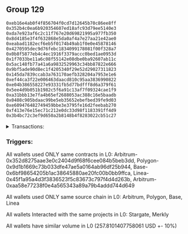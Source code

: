 ## Group 129

```0xa27d47f36f35c4f11b3d2fa1ad8a5f8bd15eee6a
0xeb16e4ab0f4f856704f0cd7d12645b70c86ee8ff
0x352b4c0ea6b920354607ed18afc93d79ee5140e3
0xda7e923af6c2c11f767e20d69821995a977fb350
0x8d4185e3f4f632868e5da0af4a7e27aa21e42ae0
0xeabad1182ecf6eb5f0174b49ab1f0e0e45878146
0x4270595dec9d76febc1834099178081f00f328a7
0x0b8f5877eb4c4ec1916f3379accc0bed1ae0953d
0x1f7033be11a6c08f55142e08dbe0ba92607ab11c
0x5ac148fb77a41a6a9832529963c34bb87822e666
0x9bf5ade90d8ec1f4205340f29e52d29027311823
0x145da7839ccab3a763170aefb328204a7953e1e6
0xef44ca3f22e006463daacd810c95aa3836990822
0xe04b386558227e93331fb5d77bdfff8d6a379f61
0x5ee4d9b051b1982c5f6a91c13af7f09324cae1f9
0xa31bbb13e7fa4b65ef2688053ac388c16e5baadb
0x0408c905bdaac99be5eb35652ebefbed39fe9d03
0xe609476482749459bbe3e3795fe16d2feebab270
0xf413e76e15ec71c212e0dc33d98f1183391ff4d9
0x3b4bc72c3ef9d650a2b8148b4f8283022cb51c27
```
<details>
<summary>Transactions:</summary>

Hashes: 

Wallet: 0xa27d47f36f35c4f11b3d2fa1ad8a5f8bd15eee6a

       Hash: 0xe491f86118106b82ef42b5300f00d44701e532af382a6e7ccbc9aef4448efd63
         - source chain: Arbitrum
         - destination chain: Polygon
         - project: Stargate
         - contract: 0x352d8275aae3e0c2404d9f68f6cee084b5beb3dd
         - value USD: 86.945229278
       Hash: 0x7e726ec3b4ccb3f4ba024cc3e9c7daddfe15226c9ba0d0b3ae8054ea6236c0f4
         - source chain: Polygon
         - destination chain: Base
         - project: Stargate
         - contract: 0x9d1b1669c73b033dfe47ae5a0164ab96df25b944
         - value USD: 84.696047724
       Hash: 0x57dd4d4225d979a88adaa390afab8bbe6bc2a6c879d82d4c16e90705bf32db7f
         - source chain: Base
         - destination chain: BNB Chain
         - project: Merkly
         - contract: 0x6bf98654205b1ac38645880ae20fc00b0bb9ffca
         - value USD: 0.005267324337
       Hash: 0x3bc8cdd39db77ff3ba07510c6afa35d39b2b81074c9f56c77f3b4d23f7d2fd23
         - source chain: Linea
         - destination chain: Base
         - project: Stargate
         - contract: 0x45f1a95a4d3f3836523f5c83673c797f4d4d263b
         - value USD: 86.163594581
       Hash: 0x5e4794bf95ded78997f697a0f05a2d0b98079d6b1ccccddd9058cbeacd02f9ea
         - source chain: Arbitrum
         - destination chain: Fantom
         - project: Merkly
         - contract: 0xaa58e77238f0e4a565343a89a79b4addd744d649
         - value USD: 1.868469125e-06
Wallet: 0xeb16e4ab0f4f856704f0cd7d12645b70c86ee8ff

       Hash:0xf49b16142c9dc797a64cdf39079f4dd15de8bbc6bc583e54f19a819528739c17
         - source chain: Arbitrum
         - destination chain: Polygon
         - project: Stargate
         - contract: 0x352d8275aae3e0c2404d9f68f6cee084b5beb3dd
         - value USD: 86.909583604
       Hash:0xb440fbc07067ea07afa3aa8684af482c234e4728eee91055c27d61138ae2156d
         - source chain: Polygon
         - destination chain: Base
         - project: Stargate
         - contract: 0x9d1b1669c73b033dfe47ae5a0164ab96df25b944
         - value USD: 82.496864849
       Hash:0xae3ff1b62cf2e1d0786d9fa97a99ccf0f2935c659b53500b9674367287ad98c7
         - source chain: Base
         - destination chain: BNB Chain
         - project: Merkly
         - contract: 0x6bf98654205b1ac38645880ae20fc00b0bb9ffca
         - value USD: 0.005267324337
       Hash:0xf0721999d18487031afae6d3ebc9736dd21f9aa84c3ddbd143dc4ecb79a2eb95
         - source chain: Linea
         - destination chain: Base
         - project: Stargate
         - contract: 0x45f1a95a4d3f3836523f5c83673c797f4d4d263b
         - value USD: 89.339309799
       Hash:0x1b66f120e68c6a93d51b806b90cdadcb7f6c2e8ec2479a35da4eab5dc78f9467
         - source chain: Arbitrum
         - destination chain: Celo Mainnet
         - project: Merkly
         - contract: 0xaa58e77238f0e4a565343a89a79b4addd744d649
         - value USD: 6.363545563e-06
Wallet: 0x352b4c0ea6b920354607ed18afc93d79ee5140e3

       Hash:0x884505805b3a231cb0892815baa15c807f1cd02216da304080f6e401fd8257cf
         - source chain: Arbitrum
         - destination chain: Polygon
         - project: Stargate
         - contract: 0x352d8275aae3e0c2404d9f68f6cee084b5beb3dd
         - value USD: 86.887524227
       Hash:0x9469b2e3d3a2751ac932255e6708876f771beaa33210b0736568366bf1ea7c10
         - source chain: Polygon
         - destination chain: Base
         - project: Stargate
         - contract: 0x9d1b1669c73b033dfe47ae5a0164ab96df25b944
         - value USD: 83.516565491
       Hash:0xbf47b7489638fa4c66edbc6c45f13c883d9aa4f067ef1a61a8db746874d3395a
         - source chain: Base
         - destination chain: Arbitrum
         - project: Merkly
         - contract: 0x6bf98654205b1ac38645880ae20fc00b0bb9ffca
         - value USD: 0.03233570087
       Hash:0xfff74c41fc96975b45e5c3879ed5927a1d907aaf50296ecf90ee89c9ee44d8c4
         - source chain: Linea
         - destination chain: Base
         - project: Stargate
         - contract: 0x45f1a95a4d3f3836523f5c83673c797f4d4d263b
         - value USD: 86.538174081
       Hash:0x2f031fd6baea98d868d623b7ca18c973af388683b6e54904e6efbdf697c30a39
         - source chain: Arbitrum
         - destination chain: Canto
         - project: Merkly
         - contract: 0xaa58e77238f0e4a565343a89a79b4addd744d649
         - value USD: 7.321959134e-07
Wallet: 0xda7e923af6c2c11f767e20d69821995a977fb350

       Hash:0xaccd048bcc6575d9a8718290549ab034cde983d25d8384eb547c84db83a6c503
         - source chain: Arbitrum
         - destination chain: Polygon
         - project: Stargate
         - contract: 0x352d8275aae3e0c2404d9f68f6cee084b5beb3dd
         - value USD: 86.927148183
       Hash:0x1407d6ab907cf1c5e9008ebf34dc31616c4c9afd03c950d71a304f220af50a86
         - source chain: Polygon
         - destination chain: Base
         - project: Stargate
         - contract: 0x9d1b1669c73b033dfe47ae5a0164ab96df25b944
         - value USD: 83.445794879
       Hash:0xd7e2b19ad0d6b3e5904524f33ab864452ee25f54cd9d7ac3e04d2f30eae5c609
         - source chain: Base
         - destination chain: Arbitrum
         - project: Merkly
         - contract: 0x6bf98654205b1ac38645880ae20fc00b0bb9ffca
         - value USD: 0.03233570087
       Hash:0x3280cc93a55807deeab6baf781f438c74075b64ce011b8321a3fc2781f2266a4
         - source chain: Linea
         - destination chain: Base
         - project: Stargate
         - contract: 0x45f1a95a4d3f3836523f5c83673c797f4d4d263b
         - value USD: 89.392254729
       Hash:0xb93d690ddf5d82f712e64e3b3f6b4a810ce7c6796841990a4c0edeeee10625a3
         - source chain: Arbitrum
         - destination chain: Canto
         - project: Merkly
         - contract: 0xaa58e77238f0e4a565343a89a79b4addd744d649
         - value USD: 1.25896612e-06
Wallet: 0x8d4185e3f4f632868e5da0af4a7e27aa21e42ae0

       Hash:0x84638c1713fec0cf9a73dd995bddb475ad7a52ffcd881c14ad53d29ce05f13d5
         - source chain: Arbitrum
         - destination chain: Polygon
         - project: Stargate
         - contract: 0x352d8275aae3e0c2404d9f68f6cee084b5beb3dd
         - value USD: 86.941670606
       Hash:0x1fecd26d01f9d73462be0803df1e60a996385a9eb2feffcfe78b6ec8f00111be
         - source chain: Polygon
         - destination chain: Base
         - project: Stargate
         - contract: 0x9d1b1669c73b033dfe47ae5a0164ab96df25b944
         - value USD: 82.456799758
       Hash:0xa49ba204524071c0adf35247c3e449d1e9b0149e20810ce8624366651c3de3d5
         - source chain: Base
         - destination chain: BNB Chain
         - project: Merkly
         - contract: 0x6bf98654205b1ac38645880ae20fc00b0bb9ffca
         - value USD: 0.005274255211
       Hash:0x680ddbd4e6bf386476ddb501ca0755c56b1c4c60708549fbea20b988c8646fb5
         - source chain: Linea
         - destination chain: Base
         - project: Stargate
         - contract: 0x45f1a95a4d3f3836523f5c83673c797f4d4d263b
         - value USD: 89.775674787
       Hash:0x4cb9c55ff9480d949095bad50a221da5ce3f987cab73bf7dfda555dccfa6fd45
         - source chain: Arbitrum
         - destination chain: Canto
         - project: Merkly
         - contract: 0xaa58e77238f0e4a565343a89a79b4addd744d649
         - value USD: 6.969785009e-07
Wallet: 0xeabad1182ecf6eb5f0174b49ab1f0e0e45878146

       Hash:0xed461a349dd44534edd433b838f92ed196007a3a35df5ec5e8c9f9831c2f67dc
         - source chain: Arbitrum
         - destination chain: Polygon
         - project: Stargate
         - contract: 0x352d8275aae3e0c2404d9f68f6cee084b5beb3dd
         - value USD: 87.002191025
       Hash:0xa0a6bd981ee5392ffadb3c12aea079c61a9b64898cb4f271038da548ddfa618b
         - source chain: Polygon
         - destination chain: Base
         - project: Stargate
         - contract: 0x9d1b1669c73b033dfe47ae5a0164ab96df25b944
         - value USD: 83.247556553
       Hash:0xc0d881391ea4edab6b588849b74fbd08a7611e416afc3b4a5bb37ce8da4a50d6
         - source chain: Base
         - destination chain: BNB Chain
         - project: Merkly
         - contract: 0x6bf98654205b1ac38645880ae20fc00b0bb9ffca
         - value USD: 0.005274541851
       Hash:0xffd4cf150ec4a3a05aedf11b1ab2bca0f8d54843140dda81332ecf535d9da541
         - source chain: Linea
         - destination chain: Base
         - project: Stargate
         - contract: 0x45f1a95a4d3f3836523f5c83673c797f4d4d263b
         - value USD: 88.981181422
       Hash:0xfc76ec9a3d3c2ade6f92084eac65c28988f28326b6689a2c1858043d1279cb27
         - source chain: Arbitrum
         - destination chain: Optimism
         - project: Merkly
         - contract: 0xaa58e77238f0e4a565343a89a79b4addd744d649
         - value USD: 0.0305886936
Wallet: 0x4270595dec9d76febc1834099178081f00f328a7

       Hash:0xef6729d321c8af4053d1d803db77f6bf5294e4050721b8b2742f610b19a714f3
         - source chain: Arbitrum
         - destination chain: Polygon
         - project: Stargate
         - contract: 0x352d8275aae3e0c2404d9f68f6cee084b5beb3dd
         - value USD: 86.944451006
       Hash:0x24ef348292cd3b7356ed2bdd13d158cf641fa2a4ef5eccd96b2a226c40d7613e
         - source chain: Polygon
         - destination chain: Base
         - project: Stargate
         - contract: 0x9d1b1669c73b033dfe47ae5a0164ab96df25b944
         - value USD: 83.367030166
       Hash:0xf60cb1c3caea253e2d86a856e8d308f8105b434b858d6890c30edb504ea5624c
         - source chain: Base
         - destination chain: BNB Chain
         - project: Merkly
         - contract: 0x6bf98654205b1ac38645880ae20fc00b0bb9ffca
         - value USD: 0.005274541851
       Hash:0x5661c1266ec3c36457bb7ede37c16ed1c42a87e3d97acc63e83d4900779f9145
         - source chain: Linea
         - destination chain: Base
         - project: Stargate
         - contract: 0x45f1a95a4d3f3836523f5c83673c797f4d4d263b
         - value USD: 89.412477254
       Hash:0x65ee2d9379e04f31e752fd664585bda0b6149394f698b7b9308bfa7da456188c
         - source chain: Arbitrum
         - destination chain: Optimism
         - project: Merkly
         - contract: 0xaa58e77238f0e4a565343a89a79b4addd744d649
         - value USD: 0.02998642917
Wallet: 0x0b8f5877eb4c4ec1916f3379accc0bed1ae0953d

       Hash:0xf928b9a978b1e94eb5cecd5054729381ebd8a9df5aa9788a9e8aa362a2a6aa72
         - source chain: Arbitrum
         - destination chain: Polygon
         - project: Stargate
         - contract: 0x352d8275aae3e0c2404d9f68f6cee084b5beb3dd
         - value USD: 86.878973222
       Hash:0xc31169b726abcd99fe8a9cca493dafaabde29ea0de19476a6c748c2adc043ec6
         - source chain: Polygon
         - destination chain: Base
         - project: Stargate
         - contract: 0x9d1b1669c73b033dfe47ae5a0164ab96df25b944
         - value USD: 83.362194736
       Hash:0xc75173300adc08903dd2427b406fae1be037e6a4d5471bfb03992d353500dd45
         - source chain: Base
         - destination chain: Arbitrum
         - project: Merkly
         - contract: 0x6bf98654205b1ac38645880ae20fc00b0bb9ffca
         - value USD: 0.0322046617
       Hash:0x2bca0265e90ac7766d2f6ee7dfbaea2f57d736a2142180d9ccb678e84df0096c
         - source chain: Linea
         - destination chain: Base
         - project: Stargate
         - contract: 0x45f1a95a4d3f3836523f5c83673c797f4d4d263b
         - value USD: 87.192858558
       Hash:0x6f8c38f8d9ed3e52da33482da5906d2d426059f38318c4d9932fab0b3d691448
         - source chain: Arbitrum
         - destination chain: Celo Mainnet
         - project: Merkly
         - contract: 0xaa58e77238f0e4a565343a89a79b4addd744d649
         - value USD: 4.239404696e-06
Wallet: 0x1f7033be11a6c08f55142e08dbe0ba92607ab11c

       Hash:0x95cdac8b0a2ada62dacea951736843d9b2396d67c0b9ca017fd9c39245441608
         - source chain: Arbitrum
         - destination chain: Polygon
         - project: Stargate
         - contract: 0x352d8275aae3e0c2404d9f68f6cee084b5beb3dd
         - value USD: 86.856240475
       Hash:0xe5ca8263266eb49772c4bbd10b53a72c67f3611017bd683b53ca8a7f961498cd
         - source chain: Polygon
         - destination chain: Base
         - project: Stargate
         - contract: 0x9d1b1669c73b033dfe47ae5a0164ab96df25b944
         - value USD: 83.870375613
       Hash:0xb77b8afb9a82f12b70ed12882fa103ae7a003cc3d5bc5aad05a41f38ea646d84
         - source chain: Base
         - destination chain: Optimism
         - project: Merkly
         - contract: 0x6bf98654205b1ac38645880ae20fc00b0bb9ffca
         - value USD: 0.0322046617
       Hash:0x0b807ec32aef685dadd4f3f4a22d7260b65742c78765911ebf887daa6bff48e9
         - source chain: Linea
         - destination chain: Base
         - project: Stargate
         - contract: 0x45f1a95a4d3f3836523f5c83673c797f4d4d263b
         - value USD: 88.199492664
       Hash:0xbeadec52509e3c7755d34a75b6ddcf8558bb5d55e30422c47e40edbf8ffc23f1
         - source chain: Arbitrum
         - destination chain: Fantom
         - project: Merkly
         - contract: 0xaa58e77238f0e4a565343a89a79b4addd744d649
         - value USD: 1.61257724e-06
Wallet: 0x5ac148fb77a41a6a9832529963c34bb87822e666

       Hash:0x01fb1120d9409d88fb8d6bdd8294531aad4c975c03bb514bb419856d25405d27
         - source chain: Arbitrum
         - destination chain: Polygon
         - project: Stargate
         - contract: 0x352d8275aae3e0c2404d9f68f6cee084b5beb3dd
         - value USD: 86.629812164
       Hash:0xe37150064d32045fb1ea51d135078ff1e70b526abae96c59ae7df0fe37ed0681
         - source chain: Polygon
         - destination chain: Base
         - project: Stargate
         - contract: 0x9d1b1669c73b033dfe47ae5a0164ab96df25b944
         - value USD: 84.987693176
       Hash:0xf47b500cd3c2040823f62b7802d935841a8dd7b20adc750e5c5e1d5c561f3e45
         - source chain: Base
         - destination chain: Polygon
         - project: Merkly
         - contract: 0x6bf98654205b1ac38645880ae20fc00b0bb9ffca
         - value USD: 9.63932124e-06
       Hash:0x6dc6362f92e97d8fe77607d76f99ba5f419f453951dc6f9f160ca5181ab6ea94
         - source chain: Linea
         - destination chain: Base
         - project: Stargate
         - contract: 0x45f1a95a4d3f3836523f5c83673c797f4d4d263b
         - value USD: 90.210848815
       Hash:0x7616f2848ff5b0049eedf462d2cce0dde4f1cd7c1816a1353a877876e373adf5
         - source chain: Arbitrum
         - destination chain: Optimism
         - project: Merkly
         - contract: 0xaa58e77238f0e4a565343a89a79b4addd744d649
         - value USD: 0.0120562314
Wallet: 0x9bf5ade90d8ec1f4205340f29e52d29027311823

       Hash:0x890b85b8f1ae2d621fb52d7341686575cdb94656b1a56eef4b7dbb649949e442
         - source chain: Arbitrum
         - destination chain: Polygon
         - project: Stargate
         - contract: 0x352d8275aae3e0c2404d9f68f6cee084b5beb3dd
         - value USD: 83.053610581
       Hash:0xa4da5ecbb4817f783b0d2f936ac22f70c351fc3c8b974f1fe1b01e7e0d09f065
         - source chain: Polygon
         - destination chain: Base
         - project: Stargate
         - contract: 0x9d1b1669c73b033dfe47ae5a0164ab96df25b944
         - value USD: 80.310875861
       Hash:0x8052fe5cdda400eb7f17970278c1753327fad814d81d6ddb8ab63393fdc1cc8e
         - source chain: Base
         - destination chain: Polygon
         - project: Merkly
         - contract: 0x6bf98654205b1ac38645880ae20fc00b0bb9ffca
         - value USD: 9.64356021e-06
       Hash:0x0b82d8ec41e1f81c670e0858a03fb0c8fd5882081e4fba28fb4242ec20329572
         - source chain: Linea
         - destination chain: Base
         - project: Stargate
         - contract: 0x45f1a95a4d3f3836523f5c83673c797f4d4d263b
         - value USD: 8.268226899
       Hash:0x78abf5dcad8a4dabe39906d0dc21594fbd469a5b164f080e979f3bfabf04c1bc
         - source chain: Linea
         - destination chain: Base
         - project: Stargate
         - contract: 0x45f1a95a4d3f3836523f5c83673c797f4d4d263b
         - value USD: 86.609677428
       Hash:0xc385e298c3e68a2a50abdfd5ae5f52547c97bb71f792ef9cebfe0efa9a9476da
         - source chain: Arbitrum
         - destination chain: Fantom
         - project: Merkly
         - contract: 0xaa58e77238f0e4a565343a89a79b4addd744d649
         - value USD: 6.600029724e-06
Wallet: 0x145da7839ccab3a763170aefb328204a7953e1e6

       Hash:0xf8b09174af1cfbceb5828f50f14c7c9a4203c51e2049e728b5c8ba212ce1a8ff
         - source chain: Arbitrum
         - destination chain: Polygon
         - project: Stargate
         - contract: 0x352d8275aae3e0c2404d9f68f6cee084b5beb3dd
         - value USD: 87.019292037
       Hash:0x9003b9caf92b9d9bf0830330b8f7dc3e17caba966a9d5334ec1e0f8fcd8ac3f8
         - source chain: Polygon
         - destination chain: Base
         - project: Stargate
         - contract: 0x9d1b1669c73b033dfe47ae5a0164ab96df25b944
         - value USD: 82.823692599
       Hash:0x0ffc904411981cdfc0def0492e254ce5319389e8a39d37a099fe9b1b1dc8f3d7
         - source chain: Base
         - destination chain: Polygon
         - project: Merkly
         - contract: 0x6bf98654205b1ac38645880ae20fc00b0bb9ffca
         - value USD: 9.64356021e-06
       Hash:0x681dcb07d17889b6c46c667d78e3f8539bea4c5e1e9c5946cfcf1d1430d597e1
         - source chain: Linea
         - destination chain: Base
         - project: Stargate
         - contract: 0x45f1a95a4d3f3836523f5c83673c797f4d4d263b
         - value USD: 89.21845129
       Hash:0x5409d935550e78685dd6c2eb139ccbc05fcc627db1a91d07414b20eca960ffcb
         - source chain: Arbitrum
         - destination chain: Optimism
         - project: Merkly
         - contract: 0xaa58e77238f0e4a565343a89a79b4addd744d649
         - value USD: 0.0177378981
Wallet: 0xef44ca3f22e006463daacd810c95aa3836990822

       Hash:0x6b4396eb44f2faacc4240f85fd078d79acf5b9222a0cda10310a10539d024a75
         - source chain: Arbitrum
         - destination chain: Polygon
         - project: Stargate
         - contract: 0x352d8275aae3e0c2404d9f68f6cee084b5beb3dd
         - value USD: 86.977254338
       Hash:0xd7e2d10dd33f49aac9d3adc4838abe8e3ad1a41746b90a3246fcca4cf87376a4
         - source chain: Polygon
         - destination chain: Base
         - project: Stargate
         - contract: 0x9d1b1669c73b033dfe47ae5a0164ab96df25b944
         - value USD: 82.735570189
       Hash:0x895300ec3433c54281a5879dbc0307f51d5bbec2533aeb53cf2897d16d41b868
         - source chain: Base
         - destination chain: Polygon
         - project: Merkly
         - contract: 0x6bf98654205b1ac38645880ae20fc00b0bb9ffca
         - value USD: 9.64356021e-06
       Hash:0x7eabb9a555b0259bb51edd36be8319496a7104aa57e8febdba81a9e375b03f0e
         - source chain: Linea
         - destination chain: Base
         - project: Stargate
         - contract: 0x45f1a95a4d3f3836523f5c83673c797f4d4d263b
         - value USD: 89.82370091
       Hash:0xd5ee6290af649a4a4ca74a63fd3d4825844ff69c5e73d93b95c60b60ffed7534
         - source chain: Arbitrum
         - destination chain: Canto
         - project: Merkly
         - contract: 0xaa58e77238f0e4a565343a89a79b4addd744d649
         - value USD: 9.893464224e-07
Wallet: 0xe04b386558227e93331fb5d77bdfff8d6a379f61

       Hash:0xbbeefa9d214c9cbab2cdcc7374647417e47e2ddc29740c6917141a0a80d1f456
         - source chain: Arbitrum
         - destination chain: Polygon
         - project: Stargate
         - contract: 0x352d8275aae3e0c2404d9f68f6cee084b5beb3dd
         - value USD: 87.002958307
       Hash:0x5551ffc0836f145900b97e6b07fc7797cbe3117c01ad0b16c966ed84fc2ff0c2
         - source chain: Polygon
         - destination chain: Base
         - project: Stargate
         - contract: 0x9d1b1669c73b033dfe47ae5a0164ab96df25b944
         - value USD: 82.618304534
       Hash:0xb929a4b76e60d2ef3af7afdbb9c3a6b922b38dae3d6f58bc23eaec211a245ab0
         - source chain: Base
         - destination chain: Optimism
         - project: Merkly
         - contract: 0x6bf98654205b1ac38645880ae20fc00b0bb9ffca
         - value USD: 0.03220938479
       Hash:0xec3d13cb04b53852de81cce5320f59de7918f3fac25e59f4bbcee1128afd0b45
         - source chain: Linea
         - destination chain: Base
         - project: Stargate
         - contract: 0x45f1a95a4d3f3836523f5c83673c797f4d4d263b
         - value USD: 88.355601039
       Hash:0xaf677e103e5c871e0a4f0f880822e50e98997368e21920cc3953aadca6984cba
         - source chain: Arbitrum
         - destination chain: Meter Mainnet
         - project: Merkly
         - contract: 0xaa58e77238f0e4a565343a89a79b4addd744d649
         - value USD: 7.944367579e-07
Wallet: 0x5ee4d9b051b1982c5f6a91c13af7f09324cae1f9

       Hash:0xa1c12e6be4f1308fc6b8f24ee8f46cadb16dbc936723e07a2738d06020905d16
         - source chain: Arbitrum
         - destination chain: Polygon
         - project: Stargate
         - contract: 0x352d8275aae3e0c2404d9f68f6cee084b5beb3dd
         - value USD: 87.153905186
       Hash:0x7eac23e80ea78c0e3fd05af12ee8fe9417b3e2d5ab44f2e6618e470fb7945ee4
         - source chain: Polygon
         - destination chain: Base
         - project: Stargate
         - contract: 0x9d1b1669c73b033dfe47ae5a0164ab96df25b944
         - value USD: 82.828518322
       Hash:0x2f248ffd6bb4c5b06b89737c021e3305f08b4140329686cbe36241f82c4d4519
         - source chain: Base
         - destination chain: Optimism
         - project: Merkly
         - contract: 0x6bf98654205b1ac38645880ae20fc00b0bb9ffca
         - value USD: 0.0322882656
       Hash:0xd6c8bc7ba78a660d9fc1de58507cafe3510598a377ab9de1e309ce59f00e0e3e
         - source chain: Linea
         - destination chain: Base
         - project: Stargate
         - contract: 0x45f1a95a4d3f3836523f5c83673c797f4d4d263b
         - value USD: 90.246213571
       Hash:0x54e1d6f08766c48ebf5c3c50ed782e729aa727f6b4ed3b74fe385ab185651de7
         - source chain: Arbitrum
         - destination chain: Meter Mainnet
         - project: Merkly
         - contract: 0xaa58e77238f0e4a565343a89a79b4addd744d649
         - value USD: 4.958136552e-06
Wallet: 0xa31bbb13e7fa4b65ef2688053ac388c16e5baadb

       Hash:0x9ad8b03a6ede4206081e2ee134600e099a66c75aba64a5a966869e3ed3f20e1d
         - source chain: Arbitrum
         - destination chain: Polygon
         - project: Stargate
         - contract: 0x352d8275aae3e0c2404d9f68f6cee084b5beb3dd
         - value USD: 87.097889555
       Hash:0x1aaba472e6578f8b7f8a174912f98742882b3ec200da63449f365785df23d6ac
         - source chain: Polygon
         - destination chain: Base
         - project: Stargate
         - contract: 0x9d1b1669c73b033dfe47ae5a0164ab96df25b944
         - value USD: 82.796064638
       Hash:0xedf9bc03043c287ce9149caddebc6f0201f50ae1ea9855712f09c741a49b1fe0
         - source chain: Base
         - destination chain: Optimism
         - project: Merkly
         - contract: 0x6bf98654205b1ac38645880ae20fc00b0bb9ffca
         - value USD: 0.0322882656
       Hash:0x79b9367faac58f21a899ad0c825cd507c3aee9b6b358027115f5884e993ece61
         - source chain: Linea
         - destination chain: Base
         - project: Stargate
         - contract: 0x45f1a95a4d3f3836523f5c83673c797f4d4d263b
         - value USD: 86.951006617
       Hash:0xec93ef7ce698ad4ce641a22861965dade2c5cb8ca34c4810cc55fe111efff9e8
         - source chain: Arbitrum
         - destination chain: Celo Mainnet
         - project: Merkly
         - contract: 0xaa58e77238f0e4a565343a89a79b4addd744d649
         - value USD: 4.793880791e-06
Wallet: 0x0408c905bdaac99be5eb35652ebefbed39fe9d03

       Hash:0xd204cb2a3d516ec982997c3b032934bfe76f68579db5c230336c4060e6a6767b
         - source chain: Arbitrum
         - destination chain: Polygon
         - project: Stargate
         - contract: 0x352d8275aae3e0c2404d9f68f6cee084b5beb3dd
         - value USD: 86.905795146
       Hash:0x662199f8865b6b595d86761a69f536932048c5c7606520d3f2eec6e9c935a0f1
         - source chain: Polygon
         - destination chain: Base
         - project: Stargate
         - contract: 0x9d1b1669c73b033dfe47ae5a0164ab96df25b944
         - value USD: 82.521608171
       Hash:0x8f7514447cd4bf1f6fd3e8f0155c6c2cb45903be79197287586533caa0d8ac55
         - source chain: Base
         - destination chain: Arbitrum
         - project: Merkly
         - contract: 0x6bf98654205b1ac38645880ae20fc00b0bb9ffca
         - value USD: 0.03220938479
       Hash:0x95023c5502e257e3895a61657a1ebedc9d5ce8bfbff8273e8e056b727a63a854
         - source chain: Linea
         - destination chain: Base
         - project: Stargate
         - contract: 0x45f1a95a4d3f3836523f5c83673c797f4d4d263b
         - value USD: 89.99141459
       Hash:0x158c7bdcc63baebe029355040482dc4ff0ee924771011732a41ea2a9bd2cf925
         - source chain: Arbitrum
         - destination chain: Celo Mainnet
         - project: Merkly
         - contract: 0xaa58e77238f0e4a565343a89a79b4addd744d649
         - value USD: 3.755798758e-06
Wallet: 0xe609476482749459bbe3e3795fe16d2feebab270

       Hash:0xf55d6b2d6dbbd495eb71325d6575473b8682d2145b45c0653cd103af00310d0f
         - source chain: Arbitrum
         - destination chain: Polygon
         - project: Stargate
         - contract: 0x352d8275aae3e0c2404d9f68f6cee084b5beb3dd
         - value USD: 87.017208984
       Hash:0xfed33cc750e87d156e92dd23959060ec9313483c83c9d2739d723ba32e2dc110
         - source chain: Polygon
         - destination chain: Base
         - project: Stargate
         - contract: 0x9d1b1669c73b033dfe47ae5a0164ab96df25b944
         - value USD: 82.485086407
       Hash:0x740fe84dc8b26d06134cdc1c46597351534ee6a20917d6e4438ef5963a01e1d0
         - source chain: Base
         - destination chain: Arbitrum
         - project: Merkly
         - contract: 0x6bf98654205b1ac38645880ae20fc00b0bb9ffca
         - value USD: 0.03223815073
       Hash:0x0adb3824696079eed6c21782e37986a839f387b0d55b8649877e42c7d11fcc05
         - source chain: Linea
         - destination chain: Base
         - project: Stargate
         - contract: 0x45f1a95a4d3f3836523f5c83673c797f4d4d263b
         - value USD: 84.183770978
       Hash:0x6dcac1f17bf65cacd6de20321b705fdb615d78f422d542b7500e5aa067767bc3
         - source chain: Arbitrum
         - destination chain: Canto
         - project: Merkly
         - contract: 0xaa58e77238f0e4a565343a89a79b4addd744d649
         - value USD: 1.141577418e-06
Wallet: 0xf413e76e15ec71c212e0dc33d98f1183391ff4d9

       Hash:0xfc3fa7aaeab3699a1a46b374ad6a6e9511793171f1e8500c622396b407083669
         - source chain: Arbitrum
         - destination chain: Polygon
         - project: Stargate
         - contract: 0x352d8275aae3e0c2404d9f68f6cee084b5beb3dd
         - value USD: 87.018498778
       Hash:0xea8f214f785a0552f5236809c44538757f751090f23610148a754c2e9f567a4e
         - source chain: Polygon
         - destination chain: Base
         - project: Stargate
         - contract: 0x9d1b1669c73b033dfe47ae5a0164ab96df25b944
         - value USD: 82.378654639
       Hash:0xe491ad5accf51c6085006a0444e0a7352770fe60b722f7c65b9b10066100127c
         - source chain: Base
         - destination chain: Polygon
         - project: Merkly
         - contract: 0x6bf98654205b1ac38645880ae20fc00b0bb9ffca
         - value USD: 9.644026056e-06
       Hash:0x1520b11f99563156ec47863701ca850c772aee2f52f84beb11c6c081b76c2d32
         - source chain: Linea
         - destination chain: Base
         - project: Stargate
         - contract: 0x45f1a95a4d3f3836523f5c83673c797f4d4d263b
         - value USD: 89.514471037
       Hash:0xaaed9bfd611ba6b8b042a4b41184e9954b12eed147e9a19cf4510867a8cd5cf1
         - source chain: Arbitrum
         - destination chain: Canto
         - project: Merkly
         - contract: 0xaa58e77238f0e4a565343a89a79b4addd744d649
         - value USD: 1.224536896e-06
Wallet: 0x3b4bc72c3ef9d650a2b8148b4f8283022cb51c27

       Hash:0x811f4ea3f9b33140433ec880226e3f8bb5afd6e69c0d542a9e56909471b38fbe
         - source chain: Arbitrum
         - destination chain: Polygon
         - project: Stargate
         - contract: 0x352d8275aae3e0c2404d9f68f6cee084b5beb3dd
         - value USD: 87.004627746
       Hash:0xafb2984a3c7a42aa6f99ec782f4f0a8f6b5fd9a2078a1eb3f2ee3cc66acd8cf6
         - source chain: Polygon
         - destination chain: Base
         - project: Stargate
         - contract: 0x9d1b1669c73b033dfe47ae5a0164ab96df25b944
         - value USD: 83.297351052
       Hash:0x39dba6f1e31a6b488a2375e269f109164676840e767a6d11e14a143b8aa2eaf2
         - source chain: Base
         - destination chain: Arbitrum
         - project: Merkly
         - contract: 0x6bf98654205b1ac38645880ae20fc00b0bb9ffca
         - value USD: 0.03223815073
       Hash:0xd2b89d3e2e78f8ba4ab2f8e5e2b2313677a19b23af7f6cd7c0099781ec28566e
         - source chain: Linea
         - destination chain: Base
         - project: Stargate
         - contract: 0x45f1a95a4d3f3836523f5c83673c797f4d4d263b
         - value USD: 88.064019622
       Hash:0xf8aabacca1f122d64dd1d20b3723714dd8895340e4882effbe1278031d3ac456
         - source chain: Arbitrum
         - destination chain: Meter Mainnet
         - project: Merkly
         - contract: 0xaa58e77238f0e4a565343a89a79b4addd744d649
         - value USD: 5.867658448e-06

</details>


### Triggers: 
All wallets used ONLY same contracts in L0: Arbitrum-0x352d8275aae3e0c2404d9f68f6cee084b5beb3dd, Polygon-0x9d1b1669c73b033dfe47ae5a0164ab96df25b944, Base-0x6bf98654205b1ac38645880ae20fc00b0bb9ffca, Linea-0x45f1a95a4d3f3836523f5c83673c797f4d4d263b, Arbitrum-0xaa58e77238f0e4a565343a89a79b4addd744d649

All wallets used ONLY same source chain in L0: Arbitrum, Polygon, Base, Linea

All wallets Interacted with the same projects in L0: Stargate, Merkly

All wallets have similar volume in L0 (257.8101407758061 USD +- 10%)

